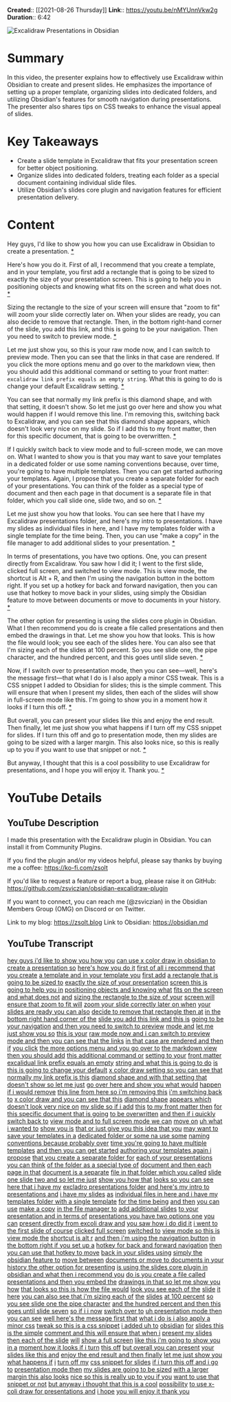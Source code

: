 **Created**:: [[2021-08-26 Thursday]]
**Link**:: https://youtu.be/nMYUnnVkw2g
**Duration**:: 6:42

![Excalidraw Presentations in Obsidian](https://youtu.be/nMYUnnVkw2g)

# Summary
In this video, the presenter explains how to effectively use Excalidraw within Obsidian to create and present slides. He emphasizes the importance of setting up a proper template, organizing slides into dedicated folders, and utilizing Obsidian's features for smooth navigation during presentations. The presenter also shares tips on CSS tweaks to enhance the visual appeal of slides.

# Key Takeaways
- Create a slide template in Excalidraw that fits your presentation screen for better object positioning.
- Organize slides into dedicated folders, treating each folder as a special document containing individual slide files.
- Utilize Obsidian's slides core plugin and navigation features for efficient presentation delivery.

# Content
Hey guys, I'd like to show you how you can use Excalidraw in Obsidian to create a presentation. [* ](https://youtu.be/nMYUnnVkw2g)

Here's how you do it. First of all, I recommend that you create a template, and in your template, you first add a rectangle that is going to be sized to exactly the size of your presentation screen. This is going to help you in positioning objects and knowing what fits on the screen and what does not. [* ](https://youtu.be/nMYUnnVkw2g)

Sizing the rectangle to the size of your screen will ensure that "zoom to fit" will zoom your slide correctly later on. When your slides are ready, you can also decide to remove that rectangle. Then, in the bottom right-hand corner of the slide, you add this link, and this is going to be your navigation. Then you need to switch to preview mode. [* ](https://youtu.be/nMYUnnVkw2g)

Let me just show you, so this is your raw mode now, and I can switch to preview mode. Then you can see that the links in that case are rendered. If you click the more options menu and go over to the markdown view, then you should add this additional command or setting to your front matter: `excalidraw link prefix equals an empty string`. What this is going to do is change your default Excalidraw setting. [* ](https://youtu.be/nMYUnnVkw2g)

You can see that normally my link prefix is this diamond shape, and with that setting, it doesn't show. So let me just go over here and show you what would happen if I would remove this line. I'm removing this, switching back to Excalidraw, and you can see that this diamond shape appears, which doesn't look very nice on my slide. So if I add this to my front matter, then for this specific document, that is going to be overwritten. [* ](https://youtu.be/nMYUnnVkw2g)

If I quickly switch back to view mode and to full-screen mode, we can move on. What I wanted to show you is that you may want to save your templates in a dedicated folder or use some naming conventions because, over time, you're going to have multiple templates. Then you can get started authoring your templates. Again, I propose that you create a separate folder for each of your presentations. You can think of the folder as a special type of document and then each page in that document is a separate file in that folder, which you call slide one, slide two, and so on. [* ](https://youtu.be/nMYUnnVkw2g)

Let me just show you how that looks. You can see here that I have my Excalidraw presentations folder, and here's my intro to presentations. I have my slides as individual files in here, and I have my templates folder with a single template for the time being. Then, you can use "make a copy" in the file manager to add additional slides to your presentation. [* ](https://youtu.be/nMYUnnVkw2g)

In terms of presentations, you have two options. One, you can present directly from Excalidraw. You saw how I did it; I went to the first slide, clicked full screen, and switched to view mode. This is view mode, the shortcut is Alt + R, and then I'm using the navigation button in the bottom right. If you set up a hotkey for back and forward navigation, then you can use that hotkey to move back in your slides, using simply the Obsidian feature to move between documents or move to documents in your history. [* ](https://youtu.be/nMYUnnVkw2g)

The other option for presenting is using the slides core plugin in Obsidian. What I then recommend you do is create a file called presentations and then embed the drawings in that. Let me show you how that looks. This is how the file would look; you see each of the slides here. You can also see that I'm sizing each of the slides at 100 percent. So you see slide one, the pipe character, and the hundred percent, and this goes until slide seven. [* ](https://youtu.be/nMYUnnVkw2g)

Now, if I switch over to presentation mode, then you can see—well, here's the message first—that what I do is I also apply a minor CSS tweak. This is a CSS snippet I added to Obsidian for slides; this is the simple comment. This will ensure that when I present my slides, then each of the slides will show in full-screen mode like this. I'm going to show you in a moment how it looks if I turn this off. [* ](https://youtu.be/nMYUnnVkw2g)

But overall, you can present your slides like this and enjoy the end result. Then finally, let me just show you what happens if I turn off my CSS snippet for slides. If I turn this off and go to presentation mode, then my slides are going to be sized with a larger margin. This also looks nice, so this is really up to you if you want to use that snippet or not. [* ](https://youtu.be/nMYUnnVkw2g)

But anyway, I thought that this is a cool possibility to use Excalidraw for presentations, and I hope you will enjoy it. Thank you. [* ](https://youtu.be/nMYUnnVkw2g)

# YouTube Details

## YouTube Description

I made this presentation with the Excalidraw plugin in Obsidian. You can install it from Community Plugins.

If you find the plugin and/or my videos helpful, please say thanks by buying me a coffee: https://ko-fi.com/zsolt

If you'd like to request a feature or report a bug, please raise it on GitHub: https://github.com/zsviczian/obsidian-excalidraw-plugin

If you want to connect, you can reach me (@zsviczian) in the Obsidian Members Group (OMG) on Discord or on Twitter.

Link to my blog: https://zsolt.blog
Link to Obsidian: https://obsidian.md

## YouTube Transcript

[hey guys i'd like to show you how you](https://youtu.be/nMYUnnVkw2g?t=0) [can use x color draw in obsidian to](https://youtu.be/nMYUnnVkw2g?t=1) [create a presentation so](https://youtu.be/nMYUnnVkw2g?t=4) [here's how you do it](https://youtu.be/nMYUnnVkw2g?t=7) [first of all i recommend that you create](https://youtu.be/nMYUnnVkw2g?t=9) [a template and in your template you](https://youtu.be/nMYUnnVkw2g?t=11) [first add](https://youtu.be/nMYUnnVkw2g?t=14) [a rectangle that is going to be sized to](https://youtu.be/nMYUnnVkw2g?t=15) [exactly the size of your presentation](https://youtu.be/nMYUnnVkw2g?t=19) [screen this is going to help you in](https://youtu.be/nMYUnnVkw2g?t=21) [positioning objects and knowing what](https://youtu.be/nMYUnnVkw2g?t=25) [fits on the screen and what does not](https://youtu.be/nMYUnnVkw2g?t=28) [and](https://youtu.be/nMYUnnVkw2g?t=30) [sizing the rectangle to the size of your](https://youtu.be/nMYUnnVkw2g?t=31) [screen will ensure that zoom to fit will](https://youtu.be/nMYUnnVkw2g?t=34) [zoom your slide correctly later on when](https://youtu.be/nMYUnnVkw2g?t=37) [your slides are ready you can also](https://youtu.be/nMYUnnVkw2g?t=40) [decide to remove that rectangle then at](https://youtu.be/nMYUnnVkw2g?t=42) [in the bottom right hand corner of the](https://youtu.be/nMYUnnVkw2g?t=47) [slide you add this link and this is](https://youtu.be/nMYUnnVkw2g?t=49) [going to be your navigation](https://youtu.be/nMYUnnVkw2g?t=52) [and then you need to switch to preview](https://youtu.be/nMYUnnVkw2g?t=55) [mode and](https://youtu.be/nMYUnnVkw2g?t=57) [let me just show you so](https://youtu.be/nMYUnnVkw2g?t=60) [this is your](https://youtu.be/nMYUnnVkw2g?t=62) [raw mode now and i can switch to preview](https://youtu.be/nMYUnnVkw2g?t=64) [mode and then you can see that the links](https://youtu.be/nMYUnnVkw2g?t=67) [in that case are rendered and then if](https://youtu.be/nMYUnnVkw2g?t=69) [you click](https://youtu.be/nMYUnnVkw2g?t=72) [the more options menu and you go over to](https://youtu.be/nMYUnnVkw2g?t=73) [the markdown view then you should add](https://youtu.be/nMYUnnVkw2g?t=77) [this additional command or](https://youtu.be/nMYUnnVkw2g?t=80) [setting to your](https://youtu.be/nMYUnnVkw2g?t=83) [front matter](https://youtu.be/nMYUnnVkw2g?t=85) [excalidual link prefix equals an empty](https://youtu.be/nMYUnnVkw2g?t=87) [string and what this is going to do](https://youtu.be/nMYUnnVkw2g?t=91) [is this is going to change your default](https://youtu.be/nMYUnnVkw2g?t=94) [x color draw setting so you can see that](https://youtu.be/nMYUnnVkw2g?t=98) [normally my link prefix is this](https://youtu.be/nMYUnnVkw2g?t=101) [diamond shape and with that setting that](https://youtu.be/nMYUnnVkw2g?t=104) [doesn't show so let me just](https://youtu.be/nMYUnnVkw2g?t=107) [go over here and show you what would](https://youtu.be/nMYUnnVkw2g?t=109) [happen if i would remove](https://youtu.be/nMYUnnVkw2g?t=111) [this line from here so i'm removing this](https://youtu.be/nMYUnnVkw2g?t=113) [i'm switching back to](https://youtu.be/nMYUnnVkw2g?t=116) [x color draw and you can see that this](https://youtu.be/nMYUnnVkw2g?t=118) [diamond shape](https://youtu.be/nMYUnnVkw2g?t=121) [appears which doesn't look very nice on](https://youtu.be/nMYUnnVkw2g?t=123) [my slide so if i add](https://youtu.be/nMYUnnVkw2g?t=126) [this](https://youtu.be/nMYUnnVkw2g?t=128) [to my front matter then](https://youtu.be/nMYUnnVkw2g?t=130) [for this specific document that is going](https://youtu.be/nMYUnnVkw2g?t=133) [to be overwritten](https://youtu.be/nMYUnnVkw2g?t=136) [and then if i quickly switch back to](https://youtu.be/nMYUnnVkw2g?t=138) [view mode and to full screen mode we can](https://youtu.be/nMYUnnVkw2g?t=142) [move on](https://youtu.be/nMYUnnVkw2g?t=144) [uh what i wanted to](https://youtu.be/nMYUnnVkw2g?t=145) [show you is](https://youtu.be/nMYUnnVkw2g?t=148) [that or just give you this idea that you](https://youtu.be/nMYUnnVkw2g?t=151) [may want to save your templates in a](https://youtu.be/nMYUnnVkw2g?t=153) [dedicated folder or some na use some](https://youtu.be/nMYUnnVkw2g?t=155) [naming conventions because probably over](https://youtu.be/nMYUnnVkw2g?t=158) [time you're going to have multiple](https://youtu.be/nMYUnnVkw2g?t=160) [templates](https://youtu.be/nMYUnnVkw2g?t=163) [and then you can get started](https://youtu.be/nMYUnnVkw2g?t=164) [authoring your templates again i propose](https://youtu.be/nMYUnnVkw2g?t=166) [that you create a separate folder for](https://youtu.be/nMYUnnVkw2g?t=169) [each of your presentations you can think](https://youtu.be/nMYUnnVkw2g?t=172) [of the folder as a special type of](https://youtu.be/nMYUnnVkw2g?t=174) [document and then each page in that](https://youtu.be/nMYUnnVkw2g?t=177) [document is a separate](https://youtu.be/nMYUnnVkw2g?t=180) [file in that folder which you called](https://youtu.be/nMYUnnVkw2g?t=183) [slide one slide two and so let me just](https://youtu.be/nMYUnnVkw2g?t=186) [show you how that](https://youtu.be/nMYUnnVkw2g?t=189) [looks so you can see here that i have my](https://youtu.be/nMYUnnVkw2g?t=191) [excladro presentations folder](https://youtu.be/nMYUnnVkw2g?t=194) [and here's my intro to presentations and](https://youtu.be/nMYUnnVkw2g?t=197) [i have my slides](https://youtu.be/nMYUnnVkw2g?t=200) [as](https://youtu.be/nMYUnnVkw2g?t=203) [individual files in here and i have my](https://youtu.be/nMYUnnVkw2g?t=204) [templates folder with a single template](https://youtu.be/nMYUnnVkw2g?t=207) [for the time being](https://youtu.be/nMYUnnVkw2g?t=210) [and then](https://youtu.be/nMYUnnVkw2g?t=212) [you can use](https://youtu.be/nMYUnnVkw2g?t=213) [make a copy](https://youtu.be/nMYUnnVkw2g?t=216) [in the file manager to](https://youtu.be/nMYUnnVkw2g?t=217) [add additional slides](https://youtu.be/nMYUnnVkw2g?t=221) [to your](https://youtu.be/nMYUnnVkw2g?t=223) [presentation and in terms of](https://youtu.be/nMYUnnVkw2g?t=224) [presentations you have two options one](https://youtu.be/nMYUnnVkw2g?t=227) [you can](https://youtu.be/nMYUnnVkw2g?t=230) [present directly from excoli draw and](https://youtu.be/nMYUnnVkw2g?t=231) [you saw how i do did it](https://youtu.be/nMYUnnVkw2g?t=233) [i went to the first slide of course](https://youtu.be/nMYUnnVkw2g?t=236) [clicked full screen](https://youtu.be/nMYUnnVkw2g?t=238) [switched to](https://youtu.be/nMYUnnVkw2g?t=240) [view mode so this is view mode the](https://youtu.be/nMYUnnVkw2g?t=242) [shortcut is alt r](https://youtu.be/nMYUnnVkw2g?t=245) [and then i'm using the navigation button](https://youtu.be/nMYUnnVkw2g?t=247) [in the bottom right if you set up a](https://youtu.be/nMYUnnVkw2g?t=250) [hotkey for back and forward navigation](https://youtu.be/nMYUnnVkw2g?t=252) [then you can use that hotkey to move](https://youtu.be/nMYUnnVkw2g?t=256) [back in your slides using](https://youtu.be/nMYUnnVkw2g?t=259) [simply the obsidian feature to](https://youtu.be/nMYUnnVkw2g?t=263) [move between](https://youtu.be/nMYUnnVkw2g?t=266) [documents or move to documents in your](https://youtu.be/nMYUnnVkw2g?t=268) [history the other option for presenting](https://youtu.be/nMYUnnVkw2g?t=271) [is using the slides core plugin in](https://youtu.be/nMYUnnVkw2g?t=274) [obsidian and what then i recommend you](https://youtu.be/nMYUnnVkw2g?t=278) [do is you create a file called](https://youtu.be/nMYUnnVkw2g?t=281) [presentations and then you embed the](https://youtu.be/nMYUnnVkw2g?t=283) [drawings in that so let me show you how](https://youtu.be/nMYUnnVkw2g?t=286) [that looks so this is how the file would](https://youtu.be/nMYUnnVkw2g?t=288) [look you see each of the](https://youtu.be/nMYUnnVkw2g?t=291) [slide](https://youtu.be/nMYUnnVkw2g?t=293) [it here](https://youtu.be/nMYUnnVkw2g?t=295) [you can also see that i'm sizing each of](https://youtu.be/nMYUnnVkw2g?t=296) [the](https://youtu.be/nMYUnnVkw2g?t=299) [slides](https://youtu.be/nMYUnnVkw2g?t=300) [at 100 percent](https://youtu.be/nMYUnnVkw2g?t=301) [so you see slide one the pipe character](https://youtu.be/nMYUnnVkw2g?t=304) [and the hundred percent and then this](https://youtu.be/nMYUnnVkw2g?t=307) [goes until slide seven](https://youtu.be/nMYUnnVkw2g?t=311) [so if i i now](https://youtu.be/nMYUnnVkw2g?t=313) [switch over to](https://youtu.be/nMYUnnVkw2g?t=315) [uh presentation mode then you can see](https://youtu.be/nMYUnnVkw2g?t=317) [well here's the message first that](https://youtu.be/nMYUnnVkw2g?t=319) [what i do is i also apply a minor css](https://youtu.be/nMYUnnVkw2g?t=322) [tweak so this is a css snippet](https://youtu.be/nMYUnnVkw2g?t=326) [i added uh to](https://youtu.be/nMYUnnVkw2g?t=329) [obsidian](https://youtu.be/nMYUnnVkw2g?t=332) [for](https://youtu.be/nMYUnnVkw2g?t=333) [slides this is the simple](https://youtu.be/nMYUnnVkw2g?t=334) [comment and this will ensure that when i](https://youtu.be/nMYUnnVkw2g?t=337) [present my slides then each of the slide](https://youtu.be/nMYUnnVkw2g?t=340) [will](https://youtu.be/nMYUnnVkw2g?t=344) [show a full screen](https://youtu.be/nMYUnnVkw2g?t=344) [like this i'm going to show you in a](https://youtu.be/nMYUnnVkw2g?t=347) [moment how it looks if i turn](https://youtu.be/nMYUnnVkw2g?t=349) [this off](https://youtu.be/nMYUnnVkw2g?t=352) [but overall you can present](https://youtu.be/nMYUnnVkw2g?t=353) [your slides like this and](https://youtu.be/nMYUnnVkw2g?t=356) [enjoy the end result and then finally](https://youtu.be/nMYUnnVkw2g?t=359) [let me just show you what happens if](https://youtu.be/nMYUnnVkw2g?t=362) [i](https://youtu.be/nMYUnnVkw2g?t=365) [turn off my](https://youtu.be/nMYUnnVkw2g?t=366) [css snippet for slides](https://youtu.be/nMYUnnVkw2g?t=369) [if i turn this off and i go to](https://youtu.be/nMYUnnVkw2g?t=371) [presentation mode then](https://youtu.be/nMYUnnVkw2g?t=375) [my slides are going to be sized](https://youtu.be/nMYUnnVkw2g?t=377) [with a larger margin this also looks](https://youtu.be/nMYUnnVkw2g?t=381) [nice so this is really up to you if you](https://youtu.be/nMYUnnVkw2g?t=383) [want to use that](https://youtu.be/nMYUnnVkw2g?t=386) [snippet or not](https://youtu.be/nMYUnnVkw2g?t=388) [but anyway i thought that this is a cool](https://youtu.be/nMYUnnVkw2g?t=390) [possibility](https://youtu.be/nMYUnnVkw2g?t=393) [to use x-coli draw for presentations and](https://youtu.be/nMYUnnVkw2g?t=394) [i hope](https://youtu.be/nMYUnnVkw2g?t=398) [you will enjoy it thank you](https://youtu.be/nMYUnnVkw2g?t=399) 

